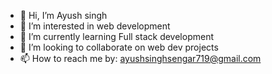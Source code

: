 - 👋 Hi, I’m Ayush singh
- 👀 I’m interested in web development
- 🌱 I’m currently learning Full stack development
- 💞️ I’m looking to collaborate on web dev projects
- 📫 How to reach me by: ayushsinghsengar719@gmail.com
  

<!---
Ayushrajput221712/Ayushrajput221712 is a ✨ special ✨ repository because its `README.md` (this file) appears on your GitHub profile.
You can click the Preview link to take a look at your changes.
--->
